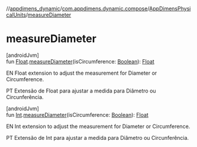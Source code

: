 //[appdimens_dynamic](../../../README.md)/[com.appdimens.dynamic.compose](../README.md)/[AppDimensPhysicalUnits](README.md)/[measureDiameter](measure-diameter.md)

# measureDiameter

[androidJvm]\
fun [Float](https://kotlinlang.org/api/core/kotlin-stdlib/kotlin/-float/index.html).[measureDiameter](measure-diameter.md)(isCircumference: [Boolean](https://kotlinlang.org/api/core/kotlin-stdlib/kotlin/-boolean/index.html)): [Float](https://kotlinlang.org/api/core/kotlin-stdlib/kotlin/-float/index.html)

EN Float extension to adjust the measurement for Diameter or Circumference.

PT Extensão de Float para ajustar a medida para Diâmetro ou Circunferência.

[androidJvm]\
fun [Int](https://kotlinlang.org/api/core/kotlin-stdlib/kotlin/-int/index.html).[measureDiameter](measure-diameter.md)(isCircumference: [Boolean](https://kotlinlang.org/api/core/kotlin-stdlib/kotlin/-boolean/index.html)): [Float](https://kotlinlang.org/api/core/kotlin-stdlib/kotlin/-float/index.html)

EN Int extension to adjust the measurement for Diameter or Circumference.

PT Extensão de Int para ajustar a medida para Diâmetro ou Circunferência.